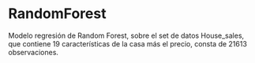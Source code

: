 # RandomForest
Modelo regresión de Random Forest, sobre el set de datos House_sales, que contiene 19 características de la casa más el precio, consta de 21613 observaciones.
